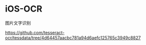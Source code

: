 # iOS-OCR
图片文字识别

https://github.com/tesseract-ocr/tessdata/tree/4d64457aacbc781a94d6aefc125765c3949c8827
